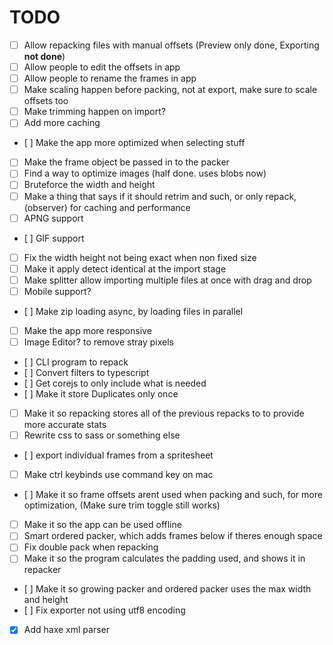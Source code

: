 # TODO

- [ ] Allow repacking files with manual offsets (Preview only done, Exporting **not done**)
- [ ] Allow people to edit the offsets in app
- [ ] Allow people to rename the frames in app
- [ ] Make scaling happen before packing, not at export, make sure to scale offsets too
- [ ] Make trimming happen on import?
- [ ] Add more caching
- [ ] Make the app more optimized when selecting stuff
- [ ] Make the frame object be passed in to the packer
- [ ] Find a way to optimize images (half done. uses blobs now)
- [ ] Bruteforce the width and height
- [ ] Make a thing that says if it should retrim and such, or only repack, (observer) for caching and performance
- [ ] APNG support
- [ ] GIF support
- [ ] Fix the width height not being exact when non fixed size
- [ ] Make it apply detect identical at the import stage
- [ ] Make splitter allow importing multiple files at once with drag and drop
- [ ] Mobile support?
- [ ] Make zip loading async, by loading files in parallel
- [ ] Make the app more responsive
- [ ] Image Editor? to remove stray pixels
- [ ] CLI program to repack
- [ ] Convert filters to typescript
- [ ] Get corejs to only include what is needed
- [ ] Make it store Duplicates only once
- [ ] Make it so repacking stores all of the previous repacks to to provide more accurate stats
- [ ] Rewrite css to sass or something else
- [ ] export individual frames from a spritesheet
- [ ] Make ctrl keybinds use command key on mac
- [ ] Make it so frame offsets arent used when packing and such, for more optimization, (Make sure trim toggle still works)
- [ ] Make it so the app can be used offline
- [ ] Smart ordered packer, which adds frames below if theres enough space
- [ ] Fix double pack when repacking
- [ ] Make it so the program calculates the padding used, and shows it in repacker
- [ ] Make it so growing packer and ordered packer uses the max width and height
- [ ] Fix exporter not using utf8 encoding
- [X] Add haxe xml parser